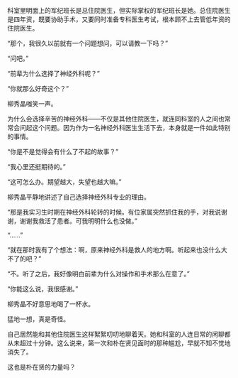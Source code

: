 科室里明面上的军纪班长是总住院医生，但实际掌权的军纪班长是她。总住院医生是四年资，既要协助手术，又要同时准备专科医生考试，根本顾不上去管低年资的住院医生。

“那个，我很久以前就有一个问题想问，可以请教一下吗？”

“问吧。”

“前辈为什么选择了神经外科呢？”

“你就那么好奇这个？”

柳秀晶嗤笑一声。

为什么会选择辛苦的神经外科——不仅是其他住院医生，就连同科室的人之间也常常会问起这个问题。因为作为一名神经外科医生生活下去，本身就是一件如此特别的事情。

“你是不是觉得会有什么了不起的故事？”

“我心里还挺期待的。”

“这可怎么办。期望越大，失望也越大嘛。”

柳秀晶平静地讲述了自己选择神经外科专业的理由。

“那是我实习生时期在神经外科轮转的时候。有位家属突然抓住我的手，对我说谢谢，谢谢我救活了患者。可我明明什么也没做。”

“……”

“就在那时我有了个想法：啊，原来神经外科是救人的地方啊。听起来也没什么大不了的吧？”

“不。听了之后，我好像明白前辈为什么对操作和手术那么在意了。”

“你能这么说，我很感谢。”

柳秀晶不好意思地喝了一杯水。

猛地一想，真是奇怪。

自己居然能和其他住院医生这样絮絮叨叨地聊着天。她和科室的人连日常的闲聊都从未超过十分钟。这么说来，第一次和朴在贤见面时的那种尴尬，早就不知不觉地消失了。

这也是朴在贤的力量吗？